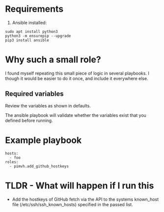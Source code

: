 # Requirements

1. Ansible installed:

```
sudo apt install python3
python3 -m ensurepip --upgrade
pip3 install ansible
```

# Why such a small role?

I found myself repeating this small piece of logic in several playbooks. I though it would be easier to do it once, and include it everywhere else.

## Required variables

Review the variables as shown in defaults.

The ansible playbook will validate whether the variables exist that you defined before running.

# Example playbook

```
hosts:
  - foo
roles:
  - pimvh.add_github_hostkeys

```

# TLDR - What will happen if I run this

- Add the hostkeys of GitHub fetch via the API to the systems known_host file (/etc/ssh/ssh_known_hosts) specified in the passed list.
